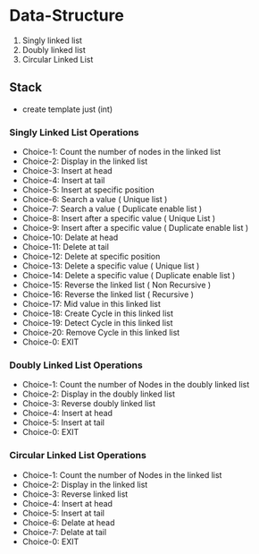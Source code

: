# Data-Structure

1. Singly linked list
2. Doubly linked list
3. Circular Linked List

## Stack

-   create template just (int)

### Singly Linked List Operations

-   Choice-1: Count the number of nodes in the linked list
-   Choice-2: Display in the linked list
-   Choice-3: Insert at head
-   Choice-4: Insert at tail
-   Choice-5: Insert at specific position
-   Choice-6: Search a value ( Unique list )
-   Choice-7: Search a value ( Duplicate enable list )
-   Choice-8: Insert after a specific value ( Unique List )
-   Choice-9: Insert after a specific value ( Duplicate enable list )
-   Choice-10: Delate at head
-   Choice-11: Delete at tail
-   Choice-12: Delete at specific position
-   Choice-13: Delete a specific value ( Unique list )
-   Choice-14: Delete a specific value ( Duplicate enable list )
-   Choice-15: Reverse the linked list ( Non Recursive )
-   Choice-16: Reverse the linked list ( Recursive )
-   Choice-17: Mid value in this linked list
-   Choice-18: Create Cycle in this linked list
-   Choice-19: Detect Cycle in this linked list
-   Choice-20: Remove Cycle in this linked list
-   Choice-0: EXIT

### Doubly Linked List Operations

-   Choice-1: Count the number of Nodes in the doubly linked list
-   Choice-2: Display in the doubly linked list
-   Choice-3: Reverse doubly linked list
-   Choice-4: Insert at head
-   Choice-5: Insert at tail
-   Choice-0: EXIT

### Circular Linked List Operations

-   Choice-1: Count the number of Nodes in the linked list
-   Choice-2: Display in the linked list
-   Choice-3: Reverse linked list
-   Choice-4: Insert at head
-   Choice-5: Insert at tail
-   Choice-6: Delate at head
-   Choice-7: Delate at tail
-   Choice-0: EXIT
